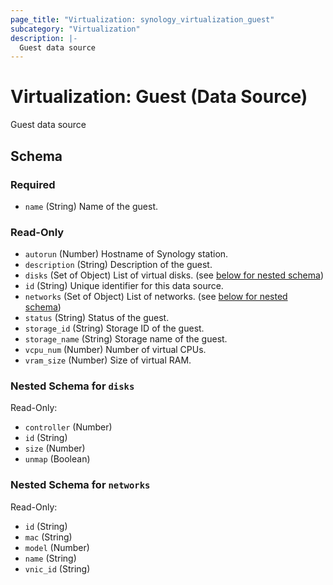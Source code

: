 ```yaml
---
page_title: "Virtualization: synology_virtualization_guest"
subcategory: "Virtualization"
description: |-
  Guest data source
---
```


# Virtualization: Guest (Data Source)

Guest data source



<!-- schema generated by tfplugindocs -->
## Schema

### Required

- `name` (String) Name of the guest.

### Read-Only

- `autorun` (Number) Hostname of Synology station.
- `description` (String) Description of the guest.
- `disks` (Set of Object) List of virtual disks. (see [below for nested schema](#nestedatt--disks))
- `id` (String) Unique identifier for this data source.
- `networks` (Set of Object) List of networks. (see [below for nested schema](#nestedatt--networks))
- `status` (String) Status of the guest.
- `storage_id` (String) Storage ID of the guest.
- `storage_name` (String) Storage name of the guest.
- `vcpu_num` (Number) Number of virtual CPUs.
- `vram_size` (Number) Size of virtual RAM.

<a id="nestedatt--disks"></a>
### Nested Schema for `disks`

Read-Only:

- `controller` (Number)
- `id` (String)
- `size` (Number)
- `unmap` (Boolean)


<a id="nestedatt--networks"></a>
### Nested Schema for `networks`

Read-Only:

- `id` (String)
- `mac` (String)
- `model` (Number)
- `name` (String)
- `vnic_id` (String)